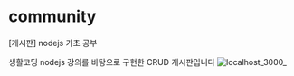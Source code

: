 # community
[게시판] nodejs 기초 공부

생활코딩 nodejs 강의를 바탕으로 구현한 CRUD 게시판입니다
![localhost_3000_](https://user-images.githubusercontent.com/72721839/135760917-0817f340-9d2d-4bf2-83ef-6098cfb8fe7f.png)
